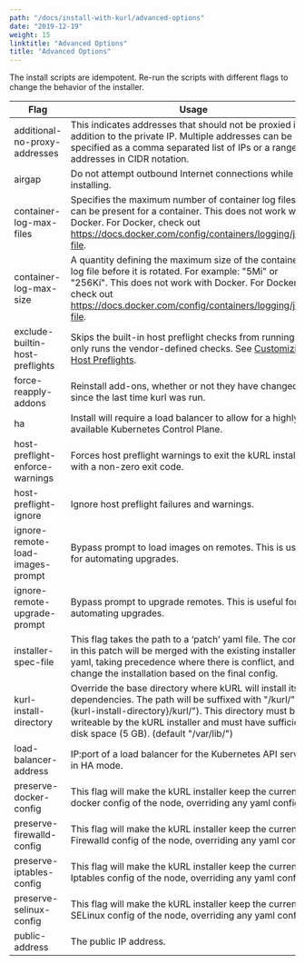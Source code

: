 ```yaml
---
path: "/docs/install-with-kurl/advanced-options"
date: "2019-12-19"
weight: 15
linktitle: "Advanced Options"
title: "Advanced Options"
---
```


The install scripts are idempotent. Re-run the scripts with different flags to change the behavior of the installer.

| Flag                             | Usage                                                                                                             |
| -------------------------------- | ----------------------------------------------------------------------------------------------------------------  |
| additional-no-proxy-addresses    | This indicates addresses that should not be proxied in addition to the private IP. Multiple addresses can be specified as a comma separated list of IPs or a range of addresses in CIDR notation. |
| airgap                           | Do not attempt outbound Internet connections while installing.                                                    |
| container-log-max-files          | Specifies the maximum number of container log files that can be present for a container. This does not work with Docker. For Docker, check out https://docs.docker.com/config/containers/logging/json-file. |
| container-log-max-size           | A quantity defining the maximum size of the container log file before it is rotated. For example: \"5Mi\" or \"256Ki\". This does not work with Docker. For Docker, check out https://docs.docker.com/config/containers/logging/json-file. |
| exclude-builtin-host-preflights | Skips the built-in host preflight checks from running and only runs the vendor-defined checks. See [Customizing Host Preflights](/docs/create-installer/host-preflights/#adding-custom-host-preflight-checks). |
| force-reapply-addons             | Reinstall add-ons, whether or not they have changed since the last time kurl was run.                              |
| ha                               | Install will require a load balancer to allow for a highly available Kubernetes Control Plane.                    |
| host-preflight-enforce-warnings        | Forces host preflight warnings to exit the kURL installer with a non-zero exit code.                                                                                        |
| host-preflight-ignore                 | Ignore host preflight failures and warnings.                                                                           |
| ignore-remote-load-images-prompt | Bypass prompt to load images on remotes. This is useful for automating upgrades.                                  |
| ignore-remote-upgrade-prompt     | Bypass prompt to upgrade remotes. This is useful for automating upgrades.                                         |
| installer-spec-file              | This flag takes the path to a ‘patch’ yaml file. The config in this patch will be merged with the existing installer yaml, taking precedence where there is conflict, and will change the installation based on the final config. |
| kurl-install-directory           | Override the base directory where kURL will install its dependencies. The path will be suffixed with "/kurl/" ("{kurl-install-directory}/kurl/"). This directory must be writeable by the kURL installer and must have sufficient disk space (5 GB). (default "/var/lib/") |
| load-balancer-address            | IP:port of a load balancer for the Kubernetes API servers in HA mode.                                             |
| preserve-docker-config           | This flag will make the kURL installer keep the current docker config of the node, overriding any yaml config.    |
| preserve-firewalld-config        | This flag will make the kURL installer keep the current Firewalld config of the node, overriding any yaml config. |
| preserve-iptables-config         | This flag will make the kURL installer keep the current Iptables config of the node, overriding any yaml config.  |
| preserve-selinux-config          | This flag will make the kURL installer keep the current SELinux config of the node, overriding any yaml config.   |
| public-address                   | The public IP address.                                                                                            |
